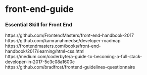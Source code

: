 # front-end-guide

<h3> Essential Skill for Front End </h3>
https://github.com/FrontendMasters/front-end-handbook-2017 <br/>
https://github.com/kamranahmedse/developer-roadmap <br/>
https://frontendmasters.com/books/front-end-handbook/2017/learning/html-css.html <br/>
https://medium.com/coderbyte/a-guide-to-becoming-a-full-stack-developer-in-2017-5c3c08a1600c <br/>
https://github.com/bradfrost/frontend-guidelines-questionnaire
